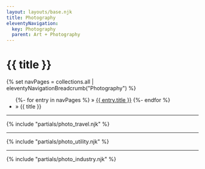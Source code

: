 ```yaml
---
layout: layouts/base.njk
title: Photography
eleventyNavigation:
  key: Photography
  parent: Art + Photography
---
```


<div class="container">
    <div class="row">
      <div class="col">
        <h1 class="visually-hidden">{{ title }}</h1>
			{% set navPages = collections.all | eleventyNavigationBreadcrumb("Photography") %}
			<ul class="post-breadcrumb">
			{%- for entry in navPages %}
				<li{% if entry.url == page.url %} class="active-breadcrumb"{% endif %}>
    			» <a href="{{ entry.url }}">{{ entry.title }}</a>
  				</li>
			{%- endfor %}
			<li><active-breadcrumb>» {{ title }}</active-breadcrumb></li>
			</ul>
      </div>
    </div>
    <hr>
    {% include "partials/photo_travel.njk" %}
<hr>
  {% include "partials/photo_utility.njk" %}
<hr>
  {% include "partials/photo_industry.njk" %}
</div>

